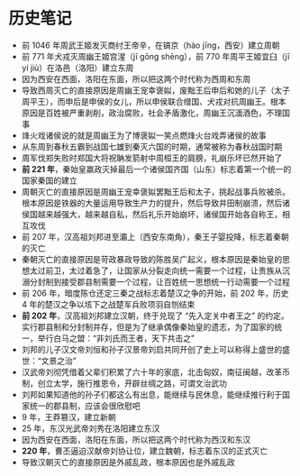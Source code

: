 # 历史笔记

- 前 1046 年周武王姬发灭商纣王帝辛，在镐京（hào jīng，西安）建立周朝  
- 前 771 年犬戎灭周幽王姬宫湦（jī gōng shēng），前 770 年周平王姬宜臼（jī yí jiù）在洛邑（洛阳）建立东周  
- 因为西安在西面，洛阳在东面，所以把这两个时代称为西周和东周  
- 导致西周灭亡的直接原因是周幽王宠幸褒姒，废黜王后申后和她的儿子（太子周平王），而申后是申侯的女儿，所以申侯联合缯国、犬戎对抗周幽王。根本原因是百姓被严重剥削，政治腐败，社会矛盾激化，周幽王沉湎酒色，不理国事  
- 烽火戏诸侯说的就是周幽王为了博褒姒一笑点燃烽火台戏弄诸侯的故事  
- 从东周到春秋五霸到战国七雄到秦灭六国的时期，通常被称为春秋战国时期  
- 周军伐郑失败时郑国大将祝聃发箭射中周桓王的肩膀，礼崩乐坏已然开始了  
- **前 221 年**，秦始皇嬴政灭掉最后一个诸侯国齐国（山东）标志着第一个统一的国家秦国的建立  
- 周朝灭亡的直接原因是周幽王宠幸褒姒罢黜王后和太子，挑起战事兵败被杀。根本原因是铁器的大量运用导致生产力的提升，然后导致井田制崩溃，然后诸侯国越来越强大，越来越自私，然后礼乐开始崩坏，诸侯国开始各自称王，相互攻伐  
- 前 207 年，汉高祖刘邦进至灞上（西安东南角），秦王子婴投降，标志着秦朝的灭亡  
- 秦朝灭亡的直接原因是苛政暴政导致的陈胜吴广起义，根本原因是秦始皇的思想太过前卫，太过着急了，让国家从分裂走向统一需要一个过程，让贵族从沉溺分封制到接受郡县制需要一个过程，让百姓统一思想统一行动需要一个过程  
- 前 206 年，暗度陈仓还定三秦之战标志着楚汉之争的开始，前 202 年，历史 4 年的楚汉之争以垓下之战楚军兵败项羽自刎结束  
- **前 202 年**，汉高祖刘邦建立汉朝，终于兑现了 “先入定关中者王之” 的约定。实行郡县制和分封制并存，但是为了继承偶像秦始皇的遗志，为了国家的统一，举行白马之盟：“非刘氏而王者，天下共击之”  
- 刘邦的儿子汉文帝刘恒和孙子汉景帝刘启共同开创了史上可以称得上盛世的盛世：“文景之治”  
- 汉武帝刘彻凭借着父辈们积累了六十年的家底，北击匈奴，南征闽越，改革币制，创立太学，施行推恩令，开辟丝绸之路，可谓文治武功  
- 刘邦如果知道他的孙子们都这么有出息，能继续与民休息，能继续推行利于国家统一的郡县制，应该会很欣慰吧  
- 9 年，王莽篡汉，建立新朝
- 25 年，东汉光武帝刘秀在洛阳建立东汉
- 因为西安在西面，洛阳在东面，所以把这两个时代称为西汉和东汉  
- **220 年**，曹丕逼迫汉献帝刘协让位，建立魏朝，标志着东汉的正式灭亡  
- 导致汉朝灭亡的直接原因是外戚乱政，根本原因也是外戚乱政  
